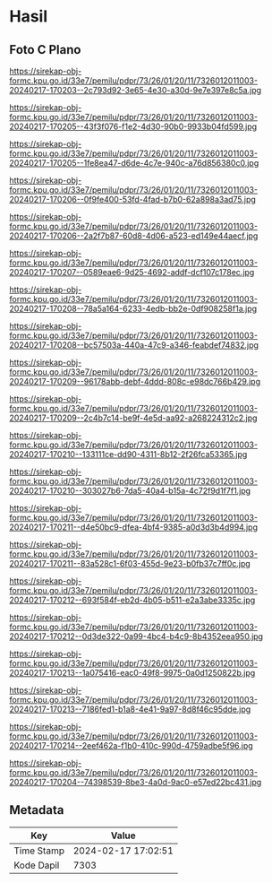 # Hasil

## Foto C Plano

https://sirekap-obj-formc.kpu.go.id/33e7/pemilu/pdpr/73/26/01/20/11/7326012011003-20240217-170203--2c793d92-3e65-4e30-a30d-9e7e397e8c5a.jpg

https://sirekap-obj-formc.kpu.go.id/33e7/pemilu/pdpr/73/26/01/20/11/7326012011003-20240217-170205--43f3f076-f1e2-4d30-90b0-9933b04fd599.jpg

https://sirekap-obj-formc.kpu.go.id/33e7/pemilu/pdpr/73/26/01/20/11/7326012011003-20240217-170205--1fe8ea47-d6de-4c7e-940c-a76d856380c0.jpg

https://sirekap-obj-formc.kpu.go.id/33e7/pemilu/pdpr/73/26/01/20/11/7326012011003-20240217-170206--0f9fe400-53fd-4fad-b7b0-62a898a3ad75.jpg

https://sirekap-obj-formc.kpu.go.id/33e7/pemilu/pdpr/73/26/01/20/11/7326012011003-20240217-170206--2a2f7b87-60d8-4d06-a523-ed149e44aecf.jpg

https://sirekap-obj-formc.kpu.go.id/33e7/pemilu/pdpr/73/26/01/20/11/7326012011003-20240217-170207--0589eae6-9d25-4692-addf-dcf107c178ec.jpg

https://sirekap-obj-formc.kpu.go.id/33e7/pemilu/pdpr/73/26/01/20/11/7326012011003-20240217-170208--78a5a164-6233-4edb-bb2e-0df908258f1a.jpg

https://sirekap-obj-formc.kpu.go.id/33e7/pemilu/pdpr/73/26/01/20/11/7326012011003-20240217-170208--bc57503a-440a-47c9-a346-feabdef74832.jpg

https://sirekap-obj-formc.kpu.go.id/33e7/pemilu/pdpr/73/26/01/20/11/7326012011003-20240217-170209--96178abb-debf-4ddd-808c-e98dc766b429.jpg

https://sirekap-obj-formc.kpu.go.id/33e7/pemilu/pdpr/73/26/01/20/11/7326012011003-20240217-170209--2c4b7c14-be9f-4e5d-aa92-a268224312c2.jpg

https://sirekap-obj-formc.kpu.go.id/33e7/pemilu/pdpr/73/26/01/20/11/7326012011003-20240217-170210--133111ce-dd90-4311-8b12-2f26fca53365.jpg

https://sirekap-obj-formc.kpu.go.id/33e7/pemilu/pdpr/73/26/01/20/11/7326012011003-20240217-170210--303027b6-7da5-40a4-b15a-4c72f9d1f7f1.jpg

https://sirekap-obj-formc.kpu.go.id/33e7/pemilu/pdpr/73/26/01/20/11/7326012011003-20240217-170211--d4e50bc9-dfea-4bf4-9385-a0d3d3b4d994.jpg

https://sirekap-obj-formc.kpu.go.id/33e7/pemilu/pdpr/73/26/01/20/11/7326012011003-20240217-170211--83a528c1-6f03-455d-9e23-b0fb37c7ff0c.jpg

https://sirekap-obj-formc.kpu.go.id/33e7/pemilu/pdpr/73/26/01/20/11/7326012011003-20240217-170212--693f584f-eb2d-4b05-b511-e2a3abe3335c.jpg

https://sirekap-obj-formc.kpu.go.id/33e7/pemilu/pdpr/73/26/01/20/11/7326012011003-20240217-170212--0d3de322-0a99-4bc4-b4c9-8b4352eea950.jpg

https://sirekap-obj-formc.kpu.go.id/33e7/pemilu/pdpr/73/26/01/20/11/7326012011003-20240217-170213--1a075416-eac0-49f8-9975-0a0d1250822b.jpg

https://sirekap-obj-formc.kpu.go.id/33e7/pemilu/pdpr/73/26/01/20/11/7326012011003-20240217-170213--7186fed1-b1a8-4e41-9a97-8d8f46c95dde.jpg

https://sirekap-obj-formc.kpu.go.id/33e7/pemilu/pdpr/73/26/01/20/11/7326012011003-20240217-170214--2eef462a-f1b0-410c-990d-4759adbe5f96.jpg

https://sirekap-obj-formc.kpu.go.id/33e7/pemilu/pdpr/73/26/01/20/11/7326012011003-20240217-170204--74398539-8be3-4a0d-9ac0-e57ed22bc431.jpg


## Metadata

| Key        | Value               |
| ---------- | ------------------- |
| Time Stamp | 2024-02-17 17:02:51 |
| Kode Dapil | 7303                |



